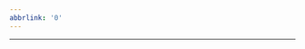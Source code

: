 ```yaml
---
abbrlink: '0'
---
```

---
<div class="aplayer no-destroy" data-id="1441758494" data-server="netease" data-type="song"  data-autoplay="true" data-lrcType="-1"> </div>
